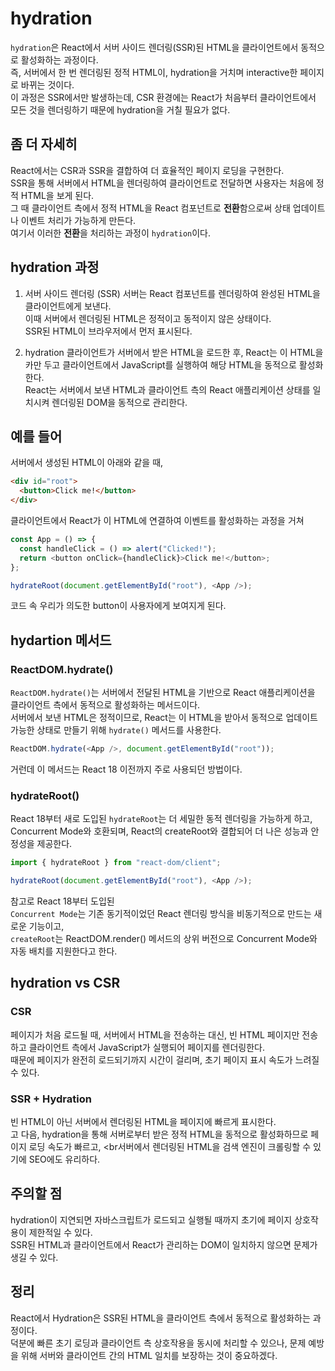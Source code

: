 # hydration

`hydration`은 React에서 서버 사이드 렌더링(SSR)된 HTML을 클라이언트에서 동적으로 활성화하는 과정이다.
<br>즉, 서버에서 한 번 렌더링된 정적 HTML이, hydration을 거치며 interactive한 페이지로 바뀌는 것이다.
<br>이 과정은 SSR에서만 발생하는데, CSR 환경에는 React가 처음부터 클라이언트에서 모든 것을 렌더링하기 때문에 hydration을 거칠 필요가 없다.

## 좀 더 자세히

React에서는 CSR과 SSR을 결합하여 더 효율적인 페이지 로딩을 구현한다.
<br>SSR을 통해 서버에서 HTML을 렌더링하여 클라이언트로 전달하면 사용자는 처음에 정적 HTML을 보게 된다.
<br>그 때 클라이언트 측에서 정적 HTML을 React 컴포넌트로 **전환**함으로써 상태 업데이트나 이벤트 처리가 가능하게 만든다.
<br>여기서 이러한 **전환**을 처리하는 과정이 `hydration`이다.

## hydration 과정

1. 서버 사이드 렌더링 (SSR)
   서버는 React 컴포넌트를 렌더링하여 완성된 HTML을 클라이언트에게 보낸다.
   <br>이때 서버에서 렌더링된 HTML은 정적이고 동적이지 않은 상태이다.
   <br>SSR된 HTML이 브라우저에서 먼저 표시된다.

2. hydration
   클라이언트가 서버에서 받은 HTML을 로드한 후, React는 이 HTML을 카만 두고 클라이언트에서 JavaScript를 실행하여 해당 HTML을 동적으로 활성화한다.
   <br>React는 서버에서 보낸 HTML과 클라이언트 측의 React 애플리케이션 상태를 일치시켜 렌더링된 DOM을 동적으로 관리한다.

## 예를 들어

서버에서 생성된 HTML이 아래와 같을 때,

```html
<div id="root">
  <button>Click me!</button>
</div>
```

클라이언트에서 React가 이 HTML에 연결하여 이벤트를 활성화하는 과정을 거쳐

```js
const App = () => {
  const handleClick = () => alert("Clicked!");
  return <button onClick={handleClick}>Click me!</button>;
};

hydrateRoot(document.getElementById("root"), <App />);
```

코드 속 우리가 의도한 button이 사용자에게 보여지게 된다.

## hydartion 메서드

### ReactDOM.hydrate()

`ReactDOM.hydrate()`는 서버에서 전달된 HTML을 기반으로 React 애플리케이션을 클라이언트 측에서 동적으로 활성화하는 메서드이다.
<br>서버에서 보낸 HTML은 정적이므로, React는 이 HTML을 받아서 동적으로 업데이트 가능한 상태로 만들기 위해 `hydrate()` 메서드를 사용한다.

```js
ReactDOM.hydrate(<App />, document.getElementById("root"));
```

거런데 이 메서드는 React 18 이전까지 주로 사용되던 방법이다.

### hydrateRoot()

React 18부터 새로 도입된 `hydrateRoot`는 더 세밀한 동적 렌더링을 가능하게 하고,
<br>Concurrent Mode와 호환되며, React의 createRoot와 결합되어 더 나은 성능과 안정성을 제공한다.

```js
import { hydrateRoot } from "react-dom/client";

hydrateRoot(document.getElementById("root"), <App />);
```

참고로 React 18부터 도입된
<br>`Concurrent Mode`는 기존 동기적이었던 React 렌더링 방식을 비동기적으로 만드는 새로운 기능이고,
<br>`createRoot`는 ReactDOM.render() 메서드의 상위 버전으로 Concurrent Mode와 자동 배치를 지원한다고 한다.

## hydration vs CSR

### CSR

페이지가 처음 로드될 때, 서버에서 HTML을 전송하는 대신, 빈 HTML 페이지만 전송하고 클라이언트 측에서 JavaScript가 실행되어 페이지를 렌더링한다.
<br>때문에 페이지가 완전히 로드되기까지 시간이 걸리며, 초기 페이지 표시 속도가 느려질 수 있다.

### SSR + Hydration

빈 HTML이 아닌 서버에서 렌더링된 HTML을 페이지에 빠르게 표시한다.
<br>고 다음, hydration을 통해 서버로부터 받은 정적 HTML을 동적으로 활성화하므로 페이지 로딩 속도가 빠르고,
<br서버에서 렌더링된 HTML을 검색 엔진이 크롤링할 수 있기에 SEO에도 유리하다.

## 주의할 점

hydration이 지연되면 자바스크립트가 로드되고 실행될 때까지 초기에 페이지 상호작용이 제한적일 수 있다.
<br>SSR된 HTML과 클라이언트에서 React가 관리하는 DOM이 일치하지 않으면 문제가 생길 수 있다.

## 정리

React에서 Hydration은 SSR된 HTML을 클라이언트 측에서 동적으로 활성화하는 과정이다.
<br>덕분에 빠른 초기 로딩과 클라이언트 측 상호작용을 동시에 처리할 수 있으나, 문제 예방을 위해 서버와 클라이언트 간의 HTML 일치를 보장하는 것이 중요하겠다.
